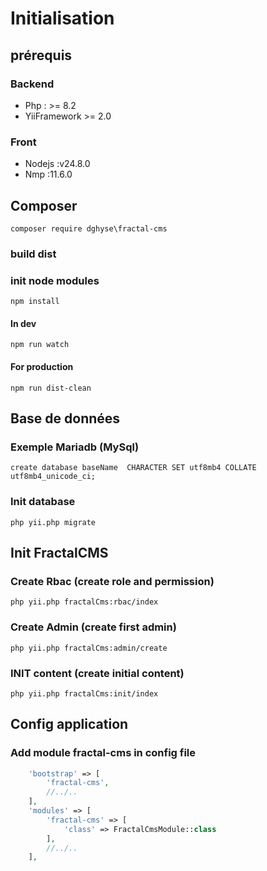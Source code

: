 # Initialisation

## prérequis

### Backend

* Php : >= 8.2
* YiiFramework >= 2.0

### Front

* Nodejs :v24.8.0
* Nmp :11.6.0

## Composer

``
composer require dghyse\fractal-cms
``

### build dist

### init node modules

```
npm install
```

#### In dev

```
npm run watch
```

#### For production

```
npm run dist-clean
```

## Base de données

### Exemple Mariadb (MySql)

``
 create database baseName  CHARACTER SET utf8mb4 COLLATE utf8mb4_unicode_ci;
``

### Init database

``
php yii.php migrate
``

## Init FractalCMS

### Create Rbac (create role and permission)

``
php yii.php fractalCms:rbac/index
``

### Create Admin (create first admin)
``
php yii.php fractalCms:admin/create
``
### INIT content (create initial content)

``
php yii.php fractalCms:init/index
``

## Config application

### Add module fractal-cms in config file

````php 
    'bootstrap' => [
        'fractal-cms',
        //../..
    ],
    'modules' => [
        'fractal-cms' => [
            'class' => FractalCmsModule::class
        ],
        //../..
    ],
````